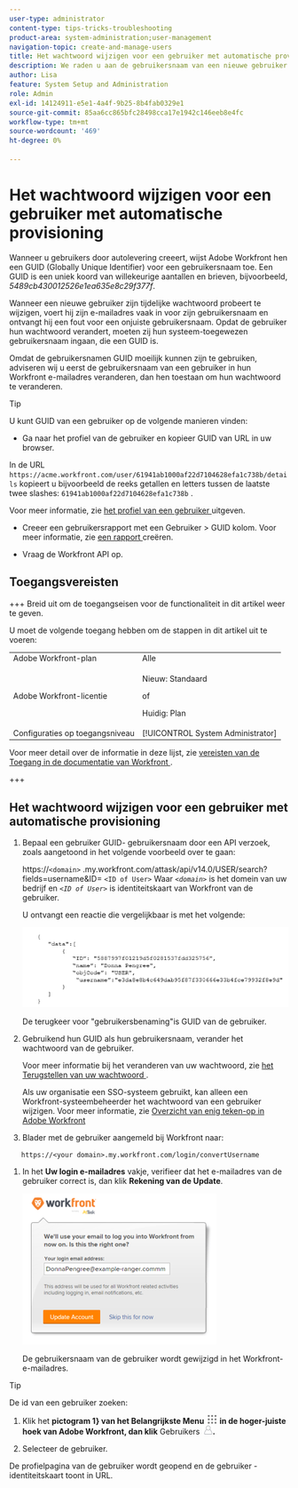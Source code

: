 ```yaml
---
user-type: administrator
content-type: tips-tricks-troubleshooting
product-area: system-administration;user-management
navigation-topic: create-and-manage-users
title: Het wachtwoord wijzigen voor een gebruiker met automatische provisioning
description: We raden u aan de gebruikersnaam van een nieuwe gebruiker te wijzigen in het Workfront-e-mailadres en deze vervolgens toe te staan zijn wachtwoord te wijzigen.
author: Lisa
feature: System Setup and Administration
role: Admin
exl-id: 14124911-e5e1-4a4f-9b25-8b4fab0329e1
source-git-commit: 85aa6cc865bfc28498cca17e1942c146eeb8e4fc
workflow-type: tm+mt
source-wordcount: '469'
ht-degree: 0%

---
```


# Het wachtwoord wijzigen voor een gebruiker met automatische provisioning

Wanneer u gebruikers door autolevering creeert, wijst Adobe Workfront hen een GUID (Globally Unique Identifier) voor een gebruikersnaam toe. Een GUID is een uniek koord van willekeurige aantallen en brieven, bijvoorbeeld, *5489cb430012526e1ea635e8c29f377f*.

Wanneer een nieuwe gebruiker zijn tijdelijke wachtwoord probeert te wijzigen, voert hij zijn e-mailadres vaak in voor zijn gebruikersnaam en ontvangt hij een fout voor een onjuiste gebruikersnaam. Opdat de gebruiker hun wachtwoord verandert, moeten zij hun systeem-toegewezen gebruikersnaam ingaan, die een GUID is.

Omdat de gebruikersnamen GUID moeilijk kunnen zijn te gebruiken, adviseren wij u eerst de gebruikersnaam van een gebruiker in hun Workfront e-mailadres veranderen, dan hen toestaan om hun wachtwoord te veranderen.

>[!TIP]
>
>U kunt GUID van een gebruiker op de volgende manieren vinden:
>
>* Ga naar het profiel van de gebruiker en kopieer GUID van URL in uw browser.
>
>  In de URL `https://acme.workfront.com/user/61941ab1000af22d7104628efa1c738b/details` kopieert u bijvoorbeeld de reeks getallen en letters tussen de laatste twee slashes: `61941ab1000af22d7104628efa1c738b` .
>
>  Voor meer informatie, zie [ het profiel van een gebruiker ](../../../administration-and-setup/add-users/create-and-manage-users/edit-a-users-profile.md) uitgeven.
>
>* Creeer een gebruikersrapport met een Gebruiker > GUID kolom. Voor meer informatie, zie [ een rapport ](../../../reports-and-dashboards/reports/creating-and-managing-reports/create-report.md) creëren.
>
>* Vraag de Workfront API op.
>

## Toegangsvereisten

+++ Breid uit om de toegangseisen voor de functionaliteit in dit artikel weer te geven.

U moet de volgende toegang hebben om de stappen in dit artikel uit te voeren:

<table style="table-layout:auto"> 
 <col> 
 <col> 
 <tbody> 
  <tr> 
   <td role="rowheader">Adobe Workfront-plan</td> 
   <td>Alle</td> 
  </tr> 
  <tr> 
  <tr> 
   <td role="rowheader">Adobe Workfront-licentie</td> 
   <td><p>Nieuw: Standaard</p>
       <p>of</p>
       <p>Huidig: Plan</p></td>
  </tr> 
  </tr> 
  <tr> 
   <td role="rowheader">Configuraties op toegangsniveau</td> 
   <td>[!UICONTROL System Administrator]</td>
  </tr> 
 </tbody> 
</table>

Voor meer detail over de informatie in deze lijst, zie [ vereisten van de Toegang in de documentatie van Workfront ](/help/quicksilver/administration-and-setup/add-users/access-levels-and-object-permissions/access-level-requirements-in-documentation.md).

+++

## Het wachtwoord wijzigen voor een gebruiker met automatische provisioning

1. Bepaal een gebruiker GUID- gebruikersnaam door een API verzoek, zoals aangetoond in het volgende voorbeeld over te gaan:

   https://`<domain>` .my.workfront.com/attask/api/v14.0/USER/search?fields=username&amp;ID= `<ID of User>` Waar *`<domain>`* is het domein van uw bedrijf en *`<ID of User>`* is identiteitskaart van Workfront van de gebruiker.

   U ontvangt een reactie die vergelijkbaar is met het volgende:

   ![ krijgt GUID ](assets/get-guid.png)

   De terugkeer voor &quot;gebruikersbenaming&quot;is GUID van de gebruiker.

1. Gebruikend hun GUID als hun gebruikersnaam, verander het wachtwoord van de gebruiker.

   Voor meer informatie bij het veranderen van uw wachtwoord, zie [ het Terugstellen van uw wachtwoord ](../../../workfront-basics/manage-your-account-and-profile/managing-your-workfront-account/reset-your-password.md).

   Als uw organisatie een SSO-systeem gebruikt, kan alleen een Workfront-systeembeheerder het wachtwoord van een gebruiker wijzigen. Voor meer informatie, zie [ Overzicht van enig teken-op in Adobe Workfront ](../../../administration-and-setup/add-users/single-sign-on/sso-in-workfront.md)

1. Blader met de gebruiker aangemeld bij Workfront naar:

```
   https://<your domain>.my.workfront.com/login/convertUsername
```

1. In het **Uw login e-mailadres** vakje, verifieer dat het e-mailadres van de gebruiker correct is, dan klik **Rekening van de Update**.

   ![ Gebruikersnaam ](assets/guidusername-350x272.png)

   De gebruikersnaam van de gebruiker wordt gewijzigd in het Workfront-e-mailadres.

>[!TIP]
>
>De id van een gebruiker zoeken:
>
>1. Klik het **pictogram 1} van het Belangrijkste Menu ![ Belangrijkste menupictogram ](assets/main-menu-icon.png) in de hoger-juiste hoek van Adobe Workfront, dan klik** Gebruikers **![ pictogram van Gebruikers ](assets/users-icon-in-main-menu.png).**
>
>1. Selecteer de gebruiker.
>
>   De profielpagina van de gebruiker wordt geopend en de gebruiker - identiteitskaart toont in URL.
>

